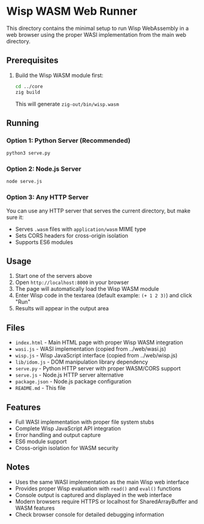 # Wisp WASM Web Runner

This directory contains the minimal setup to run Wisp WebAssembly in a web browser using the proper WASI implementation from the main web directory.

## Prerequisites

1. Build the Wisp WASM module first:
   ```bash
   cd ../core
   zig build
   ```
   This will generate `zig-out/bin/wisp.wasm`

## Running

### Option 1: Python Server (Recommended)
```bash
python3 serve.py
```

### Option 2: Node.js Server
```bash
node serve.js
```

### Option 3: Any HTTP Server
You can use any HTTP server that serves the current directory, but make sure it:
- Serves `.wasm` files with `application/wasm` MIME type
- Sets CORS headers for cross-origin isolation
- Supports ES6 modules

## Usage

1. Start one of the servers above
2. Open `http://localhost:8000` in your browser
3. The page will automatically load the Wisp WASM module
4. Enter Wisp code in the textarea (default example: `(+ 1 2 3)`) and click "Run"
5. Results will appear in the output area

## Files

- `index.html` - Main HTML page with proper Wisp WASM integration
- `wasi.js` - WASI implementation (copied from ../web/wasi.js)
- `wisp.js` - Wisp JavaScript interface (copied from ../web/wisp.js)
- `lib/idom.js` - DOM manipulation library dependency
- `serve.py` - Python HTTP server with proper WASM/CORS support
- `serve.js` - Node.js HTTP server alternative
- `package.json` - Node.js package configuration
- `README.md` - This file

## Features

- Full WASI implementation with proper file system stubs
- Complete Wisp JavaScript API integration
- Error handling and output capture
- ES6 module support
- Cross-origin isolation for WASM security

## Notes

- Uses the same WASI implementation as the main Wisp web interface
- Provides proper Wisp evaluation with `read()` and `eval()` functions
- Console output is captured and displayed in the web interface
- Modern browsers require HTTPS or localhost for SharedArrayBuffer and WASM features
- Check browser console for detailed debugging information